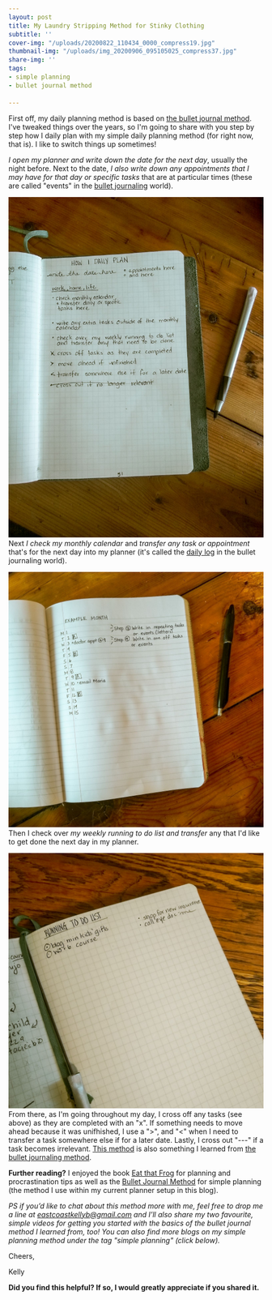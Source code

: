 ```yaml
---
layout: post
title: My Laundry Stripping Method for Stinky Clothing
subtitle: ''
cover-img: "/uploads/20200822_110434_0000_compress19.jpg"
thumbnail-img: "/uploads/img_20200906_095105025_compress37.jpg"
share-img: ''
tags:
- simple planning
- bullet journal method

---
```

First off, my daily planning method is based on [the bullet journal method](https://amzn.to/3fB51uF). I've tweaked things over the years, so I'm going to share with you step by step how I daily plan with my simple daily planning method (for right now, that is). I like to switch things up sometimes!  
  
_I open my planner and write down the date for the next day_, usually the night before. Next to the date, _I also write down any appointments that I may have for that day or specific tasks_ that are at particular times (these are called "events" in the [bullet journaling](www.bulletjournal.com) world).

![A picture of the steps in my planner on the table.](/uploads/img_20201009_121440149_compress49.jpg "dailyplan")  
Next _I check my monthly calendar_ and _transfer any task or appointment_ that's for the next day into my planner (it's called the [daily log](https://help.bulletjournal.com/article/27-daily-log) in the bullet journaling world).

![Planner on the table.](/uploads/img_20200914_100736092_compress60.jpg "example month")  
Then I check over _my weekly running to do list and transfer_ any that I'd like to get done the next day in my planner.

![Planner on the table. Running to do list showing.](/uploads/img_20201009_154226096_compress34.jpg "planner1")  
From there, as I'm going throughout my day, I cross off any tasks (see above) as they are completed with an "x". If something needs to move ahead because it was unifhished, I use a ">", and "<" when I need to transfer a task somewhere else if for a later date. Lastly, I cross out "---" if a task becomes irrelevant. [This method](https://bulletjournal.com/pages/learn) is also something I learned from [the bullet journaling method](https://amzn.to/3fB51uF).

**Further reading?** I enjoyed the book [Eat that Frog](https://amzn.to/2DmKOdX) for planning and procrastination tips as well as the [Bullet Journal Method](https://amzn.to/3fB51uF) for simple planning (the method I use within my current planner setup in this blog).

_PS if you’d like to chat about this method more with me, feel free to drop me a line at_ [_eastcoastkellyb@gmail.com_](mailto:eastcoastkellyb@gmail.com) _and I’ll also share my two favourite, simple videos for getting you started with the basics of the bullet journal method I learned from, too! You can also find more blogs on my simple planning method under the tag "simple planning" (click below)._

Cheers,

Kelly

**Did you find this helpful? If so, I would greatly appreciate if you shared it.**